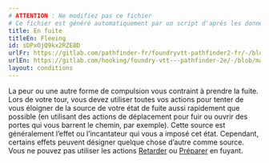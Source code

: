 ```yaml
---
# ATTENTION : Ne modifiez pas ce fichier
# Ce fichier est généré automatiquement par un script d'après les données du module Foundry VTT officiel et de sa traduction
title: En fuite
titleEn: Fleeing
id: sDPxOjQ9kx2RZE8D
urlFr: https://gitlab.com/pathfinder-fr/foundryvtt-pathfinder2-fr/-/blob/master/data/conditionitems/sDPxOjQ9kx2RZE8D.htm
urlEn: https://gitlab.com/hooking/foundry-vtt---pathfinder-2e/-/blob/master/packs/data/conditionitems.db/fleeing.json
layout: conditions
---
```

La peur ou une autre forme de compulsion vous contraint à prendre la fuite. Lors de votre tour, vous devez utiliser toutes vos actions pour tenter de vous éloigner de la source de votre état de fuite aussi rapidement que possible (en utilisant des actions de déplacement pour fuir ou ouvrir des portes qui vous barrent le chemin, par exemple). Cette source est généralement l’effet ou l’incantateur qui vous a imposé cet état. Cependant, certains effets peuvent désigner quelque chose d’autre comme source. Vous ne pouvez pas utiliser les actions [Retarder](../actions/retarder.html) ou [Préparer](../actions/préparer.html) en fuyant.
